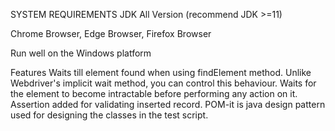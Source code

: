  SYSTEM REQUIREMENTS
JDK All Version (recommend JDK >=11)

Chrome Browser, Edge Browser, Firefox Browser

Run well on the Windows platform

Features
Waits till element found when using findElement method. Unlike Webdriver's implicit wait method, you can control this behaviour.
Waits for the element to become intractable before performing any action on it.
Assertion added for validating inserted record.
POM-it is java design pattern used for designing the classes in the test script. 
